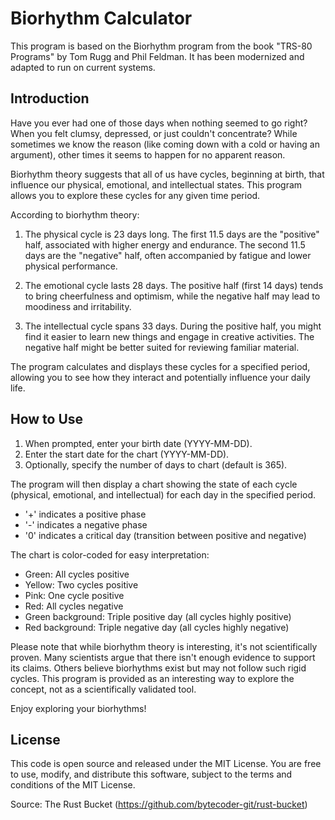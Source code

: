 # Biorhythm Calculator

This program is based on the Biorhythm program from the book "TRS-80 Programs" by Tom Rugg and Phil Feldman. It has been modernized and adapted to run on current systems.

## Introduction

Have you ever had one of those days when nothing seemed to go right? When you felt clumsy, depressed, or just couldn't concentrate? While sometimes we know the reason (like coming down with a cold or having an argument), other times it seems to happen for no apparent reason.

Biorhythm theory suggests that all of us have cycles, beginning at birth, that influence our physical, emotional, and intellectual states. This program allows you to explore these cycles for any given time period.

According to biorhythm theory:

1. The physical cycle is 23 days long. The first 11.5 days are the "positive" half, associated with higher energy and endurance. The second 11.5 days are the "negative" half, often accompanied by fatigue and lower physical performance.

2. The emotional cycle lasts 28 days. The positive half (first 14 days) tends to bring cheerfulness and optimism, while the negative half may lead to moodiness and irritability.

3. The intellectual cycle spans 33 days. During the positive half, you might find it easier to learn new things and engage in creative activities. The negative half might be better suited for reviewing familiar material.

The program calculates and displays these cycles for a specified period, allowing you to see how they interact and potentially influence your daily life.

## How to Use

1. When prompted, enter your birth date (YYYY-MM-DD).
2. Enter the start date for the chart (YYYY-MM-DD).
3. Optionally, specify the number of days to chart (default is 365).

The program will then display a chart showing the state of each cycle (physical, emotional, and intellectual) for each day in the specified period. 

- '+' indicates a positive phase
- '-' indicates a negative phase
- '0' indicates a critical day (transition between positive and negative)

The chart is color-coded for easy interpretation:
- Green: All cycles positive
- Yellow: Two cycles positive
- Pink: One cycle positive
- Red: All cycles negative
- Green background: Triple positive day (all cycles highly positive)
- Red background: Triple negative day (all cycles highly negative)

Please note that while biorhythm theory is interesting, it's not scientifically proven. Many scientists argue that there isn't enough evidence to support its claims. Others believe biorhythms exist but may not follow such rigid cycles. This program is provided as an interesting way to explore the concept, not as a scientifically validated tool.

Enjoy exploring your biorhythms!

## License

This code is open source and released under the MIT License. You are free to use, modify, and distribute this software, subject to the terms and conditions of the MIT License.

Source: The Rust Bucket (https://github.com/bytecoder-git/rust-bucket)
